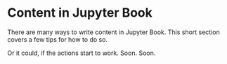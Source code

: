 Content in Jupyter Book
=======================

There are many ways to write content in Jupyter Book. This short section covers a few tips for how to do so.  

Or it could, if the actions start to work.  Soon. Soon.
